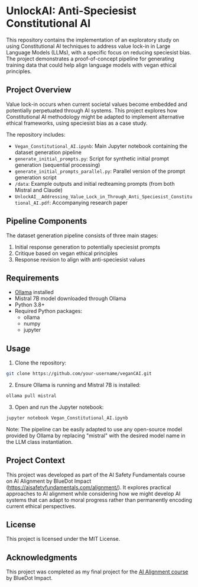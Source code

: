 # UnlockAI: Anti-Speciesist Constitutional AI

This repository contains the implementation of an exploratory study on using Constitutional AI techniques to address value lock-in in Large Language Models (LLMs), with a specific focus on reducing speciesist bias. The project demonstrates a proof-of-concept pipeline for generating training data that could help align language models with vegan ethical principles.

## Project Overview

Value lock-in occurs when current societal values become embedded and potentially perpetuated through AI systems. This project explores how Constitutional AI methodology might be adapted to implement alternative ethical frameworks, using speciesist bias as a case study.

The repository includes:
- `Vegan_Constitutional_AI.ipynb`: Main Jupyter notebook containing the dataset generation pipeline
- `generate_initial_prompts.py`: Script for synthetic initial prompt generation (sequential processing)
- `generate_initial_prompts_parallel.py`: Parallel version of the prompt generation script
- `/data`: Example outputs and initial redteaming prompts (from both Mistral and Claude)
- `UnlockAI__Addressing_Value_Lock_in_Through_Anti_Speciesist_Constitutional_AI.pdf`: Accompanying research paper

## Pipeline Components

The dataset generation pipeline consists of three main stages:
1. Initial response generation to potentially speciesist prompts
2. Critique based on vegan ethical principles
3. Response revision to align with anti-speciesist values

## Requirements

- [Ollama](https://ollama.com/) installed
- Mistral 7B model downloaded through Ollama
- Python 3.8+
- Required Python packages:
  - ollama
  - numpy
  - jupyter

## Usage

1. Clone the repository:
```bash
git clone https://github.com/your-username/veganCAI.git
```

2. Ensure Ollama is running and Mistral 7B is installed:
```bash
ollama pull mistral
```

3. Open and run the Jupyter notebook:
```bash
jupyter notebook Vegan_Constitutional_AI.ipynb
```

Note: The pipeline can be easily adapted to use any open-source model provided by Ollama by replacing "mistral" with the desired model name in the LLM class instantiation.

## Project Context

This project was developed as part of the AI Safety Fundamentals course on AI Alignment by BlueDot Impact (https://aisafetyfundamentals.com/alignment/). It explores practical approaches to AI alignment while considering how we might develop AI systems that can adapt to moral progress rather than permanently encoding current ethical perspectives.

## License

This project is licensed under the MIT License.

## Acknowledgments

This project was completed as my final project for the [AI Alignment course](https://aisafetyfundamentals.com/alignment/) by BlueDot Impact.